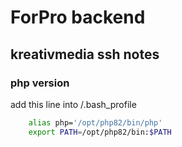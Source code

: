 # ForPro backend

## kreativmedia ssh notes

### php version

add this line into /.bash_profile

``` bash
    alias php='/opt/php82/bin/php'
    export PATH=/opt/php82/bin:$PATH
```
